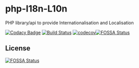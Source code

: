 # php-I18n-L10n
PHP library/api to provide Internationalisation and Localisation

[![Codacy Badge](https://api.codacy.com/project/badge/Grade/0e211604213247da98198bb1f894a92e)](https://www.codacy.com/app/wdes/php-I18n-L10n?utm_source=github.com&amp;utm_medium=referral&amp;utm_content=wdes/php-I18n-L10n&amp;utm_campaign=Badge_Grade)
[![Build Status](https://travis-ci.com/wdes/php-I18n-L10n.svg?branch=master)](https://travis-ci.com/wdes/php-I18n-L10n)
[![codecov](https://codecov.io/gh/wdes/php-I18n-L10n/branch/master/graph/badge.svg)](https://codecov.io/gh/wdes/php-I18n-L10n)[![FOSSA Status](https://app.fossa.io/api/projects/git%2Bgithub.com%2Fwdes%2Fphp-I18n-L10n.svg?type=shield)](https://app.fossa.io/projects/git%2Bgithub.com%2Fwdes%2Fphp-I18n-L10n?ref=badge_shield)


## License
[![FOSSA Status](https://app.fossa.io/api/projects/git%2Bgithub.com%2Fwdes%2Fphp-I18n-L10n.svg?type=large)](https://app.fossa.io/projects/git%2Bgithub.com%2Fwdes%2Fphp-I18n-L10n?ref=badge_large)